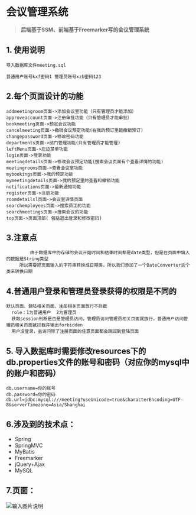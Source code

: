 # 会议管理系统

> **后端基于SSM、前端基于Freemarker写的会议管理系统**

## 1. 使用说明

```
导入数据库文件meeting.sql

普通用户账号kxf密码1 管理员账号xzb密码123
```



## 2.每个页面设计的功能

 		

```
addmeetingroom页面->添加会议室功能（只有管理员才能添加）
approveaccount页面->注册审批功能（只有管理员才能审批）
bookmeeting页面->预定会议功能
cancelmeeting页面->撤销会议预定功能(在我的预订里能撤销预订)
changepassword页面->修改密码功能
departments页面->部门管理功能(只有管理员才能管理)
leftMenu页面->左边菜单功能
login页面->登录功能
meetingdetails页面->修改会议预定功能(搜索会议页面有个查看详情的功能)
meetingrooms页面->查看会议室功能
mybookings页面->我的预定功能
mymeetingdetails页面->我的预定里的查看和撤销功能
notifications页面->最新通知功能
register页面->注册功能
roomdetailsl页面->会议室详情页面
searchemployees页面->搜索员工的功能
searchmeetings页面->搜索会议的功能
top页面->页面顶部( 包括退出登录和修改密码)
```



## 3.注意点

```
         由于数据库中的存储的会议开始时间和结束时间都是date类型，但是在页面中填入的数据是String类型
     所以需要把页面输入的字符串转换成日期类，所以我们添加了一个DateConverter这个类来转换日期
```



## 4.普通用户登录和管理员登录获得的权限是不同的

```
默认页面、登陆相关页面、注册相关页面放行不拦截
  role：1为普通用户  2为管理员
  获取session判断是否是管理员访问，管理员访问管理员相关页面就放行，普通用户访问管理员相关页面就拦截并输出forbidden
  用户没登录，去访问除了注册页面的任意页面都会跳回到登陆页面
```



## 5. 导入数据库时需要修改resources下的db.properties文件的账号和密码（对应你的mysql中的账户和密码）

```
db.username=你的账号
db.password=你的密码
db.url=jdbc:mysql:///meeting?useUnicode=true&characterEncoding=UTF-8&serverTimezone=Asia/Shanghai
```



## 6.涉及到的技术点：

- Spring
- SpringMVC
- MyBatis
- Freemarker
- jQuery+Ajax
- MySQL

## 7.页面：
![输入图片说明](https://images.gitee.com/uploads/images/2021/0519/161416_a92519c7_7650733.png "屏幕截图.png")